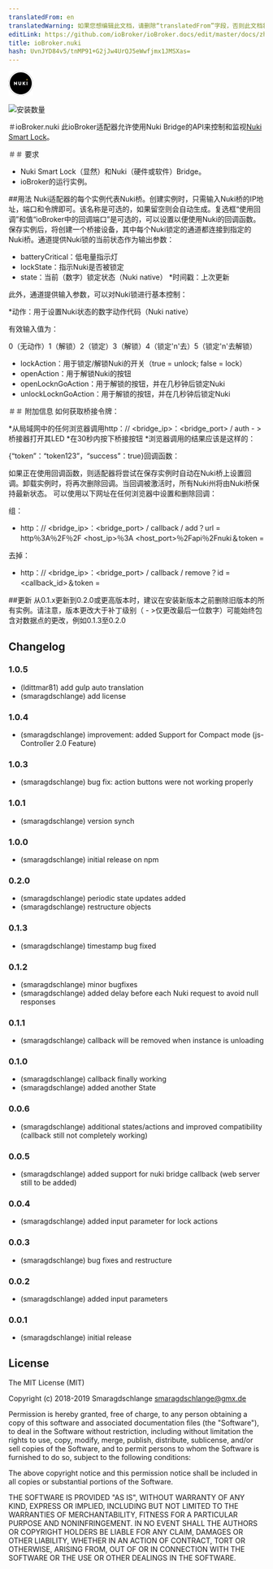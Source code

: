 ```yaml
---
translatedFrom: en
translatedWarning: 如果您想编辑此文档，请删除“translatedFrom”字段，否则此文档将再次自动翻译
editLink: https://github.com/ioBroker/ioBroker.docs/edit/master/docs/zh-cn/adapterref/iobroker.nuki/README.md
title: ioBroker.nuki
hash: UvnJYD84v5/tnMP91+G2jJw4UrQJ5eWwfjmx1JMSXas=
---
```

![商标](../../../en/adapterref/iobroker.nuki/admin/nuki-logo.png)

![安装数量](http://iobroker.live/badges/nuki-stable.svg)

＃ioBroker.nuki
此ioBroker适配器允许使用Nuki Bridge的API来控制和监视[Nuki Smart Lock](https://nuki.io/de/)。

＃＃ 要求
* Nuki Smart Lock（显然）和Nuki（硬件或软件）Bridge。
* ioBroker的运行实例。

##用法
Nuki适配器的每个实例代表Nuki桥。创建实例时，只需输入Nuki桥的IP地址，端口和令牌即可。该名称是可选的，如果留空则会自动生成。复选框“使用回调”和值“ioBroker中的回调端口”是可选的，可以设置以便使用Nuki的回调函数。保存实例后，将创建一个桥接设备，其中每个Nuki锁定的通道都连接到指定的Nuki桥。通道提供Nuki锁的当前状态作为输出参数：

* batteryCritical：低电量指示灯
* lockState：指示Nuki是否被锁定
* state：当前（数字）锁定状态（Nuki native）
*时间戳：上次更新

此外，通道提供输入参数，可以对Nuki锁进行基本控制：

*动作：用于设置Nuki状态的数字动作代码（Nuki native）

有效输入值为：

0（无动作）1（解锁）2（锁定）3（解锁）4（锁定'n'去）5（锁定'n'去解锁）

* lockAction：用于锁定/解锁Nuki的开关（true = unlock; false = lock）
* openAction：用于解锁Nuki的按钮
* openLocknGoAction：用于解锁的按钮，并在几秒钟后锁定Nuki
* unlockLocknGoAction：用于解锁的按钮，并在几秒钟后锁定Nuki

＃＃ 附加信息
如何获取桥接令牌：

*从局域网中的任何浏览器调用http：// <bridge_ip>：<bridge_port> / auth  - >桥接器打开其LED
*在30秒内按下桥接按钮
*浏览器调用的结果应该是这样的：

{“token”：“token123”，“success”：true}回调函数：

如果正在使用回调函数，则适配器将尝试在保存实例时自动在Nuki桥上设置回调。卸载实例时，将再次删除回调。当回调被激活时，所有Nuki州将由Nuki桥保持最新状态。
可以使用以下网址在任何浏览器中设置和删除回调：

组：

* http：// <bridge_ip>：<bridge_port> / callback / add？url = http％3A％2F％2F <host_ip>％3A <host_port>％2Fapi％2Fnuki＆token = <bridgeToken>

去掉：

* http：// <bridge_ip>：<bridge_port> / callback / remove？id = <callback_id>＆token = <bridgeToken>

##更新
从0.1.x更新到0.2.0或更高版本时，建议在安装新版本之前删除旧版本的所有实例。请注意，版本更改大于补丁级别（ - >仅更改最后一位数字）可能始终包含对数据点的更改，例如0.1.3至0.2.0

## Changelog

### 1.0.5
* (ldittmar81) add gulp auto translation
* (smaragdschlange) add license

### 1.0.4
* (smaragdschlange) improvement: added Support for Compact mode (js-Controller 2.0 Feature)

### 1.0.3
* (smaragdschlange) bug fix: action buttons were not working properly

### 1.0.1
* (smaragdschlange) version synch

### 1.0.0
* (smaragdschlange) initial release on npm

### 0.2.0
* (smaragdschlange) periodic state updates added
* (smaragdschlange) restructure objects

### 0.1.3
* (smaragdschlange) timestamp bug fixed

### 0.1.2
* (smaragdschlange) minor bugfixes
* (smaragdschlange) added delay before each Nuki request to avoid null responses

### 0.1.1
* (smaragdschlange) callback will be removed when instance is unloading

### 0.1.0
* (smaragdschlange) callback finally working
* (smaragdschlange) added another State

### 0.0.6
* (smaragdschlange) additional states/actions and improved compatibility (callback still not completely working)

### 0.0.5
* (smaragdschlange) added support for nuki bridge callback (web server still to be added)

### 0.0.4
* (smaragdschlange) added input parameter for lock actions

### 0.0.3
* (smaragdschlange) bug fixes and restructure

### 0.0.2
* (smaragdschlange) added input parameters

### 0.0.1
* (smaragdschlange) initial release

## License
The MIT License (MIT)

Copyright (c) 2018-2019 Smaragdschlange <smaragdschlange@gmx.de>

Permission is hereby granted, free of charge, to any person obtaining a copy
of this software and associated documentation files (the "Software"), to deal
in the Software without restriction, including without limitation the rights
to use, copy, modify, merge, publish, distribute, sublicense, and/or sell
copies of the Software, and to permit persons to whom the Software is
furnished to do so, subject to the following conditions:

The above copyright notice and this permission notice shall be included in
all copies or substantial portions of the Software.

THE SOFTWARE IS PROVIDED "AS IS", WITHOUT WARRANTY OF ANY KIND, EXPRESS OR
IMPLIED, INCLUDING BUT NOT LIMITED TO THE WARRANTIES OF MERCHANTABILITY,
FITNESS FOR A PARTICULAR PURPOSE AND NONINFRINGEMENT. IN NO EVENT SHALL THE
AUTHORS OR COPYRIGHT HOLDERS BE LIABLE FOR ANY CLAIM, DAMAGES OR OTHER
LIABILITY, WHETHER IN AN ACTION OF CONTRACT, TORT OR OTHERWISE, ARISING FROM,
OUT OF OR IN CONNECTION WITH THE SOFTWARE OR THE USE OR OTHER DEALINGS IN
THE SOFTWARE.